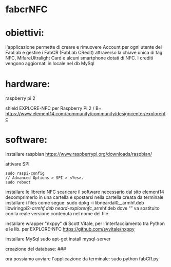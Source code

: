 # fabcrNFC

# obiettivi:
l'applicazione permette di creare e rimuovere Account per ogni utente del FabLab e gestire i FabCR (FabLab CRedit) attraverso la chiave unica di tag NFC, MifareUltralight Card e alcuni smartphone dotati di NFC.
I crediti vengono aggiornati in locale nel db MySql
 
# hardware:
raspberry pi 2
		
shield EXPLORE-NFC per Raspberry Pi 2 / B+
	https://www.element14.com/community/community/designcenter/explorenfc
	
# software:
installare raspbian
	https://www.raspberrypi.org/downloads/raspbian/
		
attivare SPI

	sudo raspi-config
	// Advanced Options > SPI > <Yes>.
	sudo reboot
		
installare le librerie NFC
scaricare il software necessario dal sito element14
decomprimerlo in una cartella e spostarsi nella cartella creata da terminale
installare i files come segue:
	sudo dpkg -i libneardal0_<version>_armhf.deb libwiringpi2-<version>_armhf.deb neard-explorenfc_<version>_armhf.deb
dove “<version>” va sostituito con la reale versione contenuta nel nome del file.
	
installare wrapper "nxppy" di Scott Vitale, per l'interfacciamento tra Python e le lib. per EXPLORE-NFC 
	https://github.com/svvitale/nxppy
	
installare MySql
	sudo apt-get install mysql-server
		
creazione del database:
	###
	
ora possiamo avviare l'applicazione da terminale:
	sudo python fabCR.py